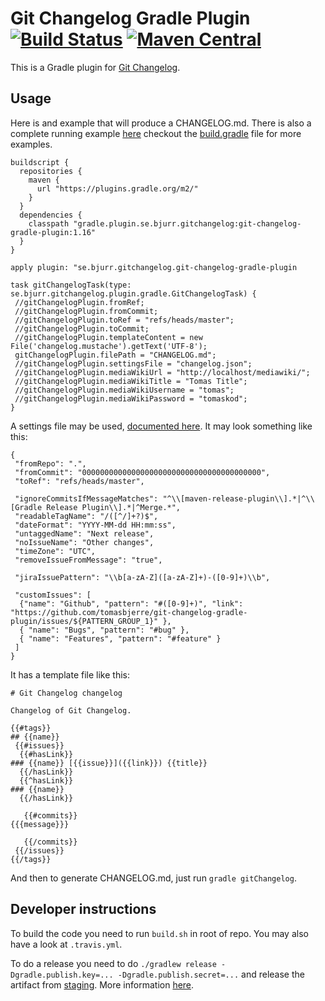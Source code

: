 # Git Changelog Gradle Plugin [![Build Status](https://travis-ci.org/tomasbjerre/git-changelog-gradle-plugin.svg?branch=master)](https://travis-ci.org/tomasbjerre/git-changelog-gradle-plugin) [![Maven Central](https://maven-badges.herokuapp.com/maven-central/se.bjurr.gitchangelog/git-changelog-gradle-plugin/badge.svg)](https://maven-badges.herokuapp.com/maven-central/se.bjurr.gitchangelog/git-changelog-gradle-plugin)

This is a Gradle plugin for [Git Changelog](https://github.com/tomasbjerre/git-changelog-lib).


## Usage ##
Here is and example that will produce a CHANGELOG.md. There is also a complete running example [here](https://github.com/tomasbjerre/git-changelog-gradle-plugin/tree/master/git-changelog-gradle-plugin-example) checkout the [build.gradle](https://github.com/tomasbjerre/git-changelog-gradle-plugin/blob/master/git-changelog-gradle-plugin-example/build.gradle) file for more examples.
```
buildscript {
  repositories {
    maven {
      url "https://plugins.gradle.org/m2/"
    }
  }
  dependencies {
    classpath "gradle.plugin.se.bjurr.gitchangelog:git-changelog-gradle-plugin:1.16"
  }
}

apply plugin: "se.bjurr.gitchangelog.git-changelog-gradle-plugin

task gitChangelogTask(type: se.bjurr.gitchangelog.plugin.gradle.GitChangelogTask) {
 //gitChangelogPlugin.fromRef;
 //gitChangelogPlugin.fromCommit;
 //gitChangelogPlugin.toRef = "refs/heads/master";
 //gitChangelogPlugin.toCommit;
 //gitChangelogPlugin.templateContent = new File('changelog.mustache').getText('UTF-8');
 gitChangelogPlugin.filePath = "CHANGELOG.md";
 //gitChangelogPlugin.settingsFile = "changelog.json";
 //gitChangelogPlugin.mediaWikiUrl = "http://localhost/mediawiki/";
 //gitChangelogPlugin.mediaWikiTitle = "Tomas Title";
 //gitChangelogPlugin.mediaWikiUsername = "tomas";
 //gitChangelogPlugin.mediaWikiPassword = "tomaskod";
}
```

A settings file may be used, [documented here](https://github.com/tomasbjerre/git-changelog/blob/master/src/main/java/se/bjurr/gitchangelog/internal/settings/Settings.java). It may look something like this:

```
{
 "fromRepo": ".",
 "fromCommit": "0000000000000000000000000000000000000000",
 "toRef": "refs/heads/master",
 
 "ignoreCommitsIfMessageMatches": "^\\[maven-release-plugin\\].*|^\\[Gradle Release Plugin\\].*|^Merge.*",
 "readableTagName": "/([^/]+?)$",
 "dateFormat": "YYYY-MM-dd HH:mm:ss",
 "untaggedName": "Next release",
 "noIssueName": "Other changes",
 "timeZone": "UTC",
 "removeIssueFromMessage": "true",
 
 "jiraIssuePattern": "\\b[a-zA-Z]([a-zA-Z]+)-([0-9]+)\\b",

 "customIssues": [
  {"name": "Github", "pattern": "#([0-9]+)", "link": "https://github.com/tomasbjerre/git-changelog-gradle-plugin/issues/${PATTERN_GROUP_1}" },
  { "name": "Bugs", "pattern": "#bug" },
  { "name": "Features", "pattern": "#feature" }
 ]
}
```

It has a template file like this:

```
# Git Changelog changelog

Changelog of Git Changelog.

{{#tags}}
## {{name}}
 {{#issues}}
  {{#hasLink}}
### {{name}} [{{issue}}]({{link}}) {{title}}
  {{/hasLink}}
  {{^hasLink}}
### {{name}}
  {{/hasLink}}

   {{#commits}}
{{{message}}}

   {{/commits}}
 {{/issues}}
{{/tags}}
```

And then to generate CHANGELOG.md, just run `gradle gitChangelog`.

## Developer instructions

To build the code you need to run `build.sh` in root of repo. You may also have a look at `.travis.yml`.

To do a release you need to do `./gradlew release -Dgradle.publish.key=... -Dgradle.publish.secret=...` and release the artifact from [staging](https://oss.sonatype.org/#stagingRepositories). More information [here](http://central.sonatype.org/pages/releasing-the-deployment.html).
